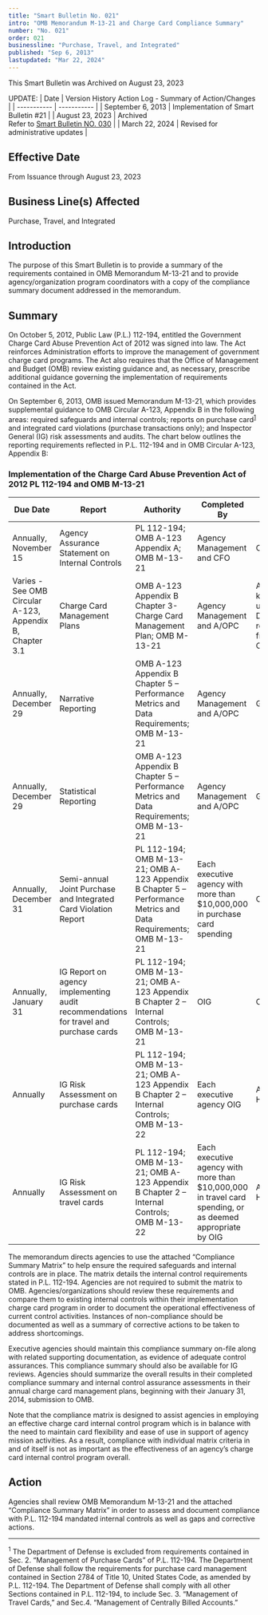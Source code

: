 ```yaml
---
title: "Smart Bulletin No. 021"
intro: "OMB Memorandum M-13-21 and Charge Card Compliance Summary"
number: "No. 021"
order: 021
businessline: "Purchase, Travel, and Integrated"
published: "Sep 6, 2013"
lastupdated: "Mar 22, 2024"
---
```


<div 
    class="usa-alert margin-y-2 usa-alert--warning"
    data-test="alert-container"
    >
    <div class="usa-alert__body">
    <p 
        class="usa-alert__text" 
    >
        This Smart Bulletin was Archived on August 23, 2023
    </p>
    </div>
</div>

UPDATE:
| Date | Version History Action Log - Summary of Action/Changes |
| ----------- | ----------- |
| September 6, 2013 | Implementation of Smart Bulletin #21 |
| August 23, 2023 | Archived </br> Refer to [Smart Bulletin NO. 030](/policies-and-audits/smart-bulletins/030) |
| March 22, 2024 | Revised for administrative updates |

## Effective Date

From Issuance through August 23, 2023


## Business Line(s) Affected

Purchase, Travel, and Integrated


## Introduction

The purpose of this Smart Bulletin is to provide a summary of the requirements contained in OMB Memorandum M-13-21 and to provide agency/organization program coordinators with a copy of the compliance summary document addressed in the memorandum.


## Summary

On October 5, 2012, Public Law (P.L.) 112-194, entitled the Government Charge Card Abuse Prevention Act of 2012 was signed into law. The Act reinforces Administration efforts to improve the management of government charge card programs. The Act also requires that the Office of Management and Budget (OMB) review existing guidance and, as necessary, prescribe additional guidance governing the implementation of requirements contained in the Act. 

On September 6, 2013, OMB issued Memorandum M-13-21, which provides supplemental guidance to OMB Circular A-123, Appendix B in the following areas: required safeguards and internal controls; reports on purchase card<sup><a href="#footnote-1">1</a></sup> and integrated card violations (purchase transactions only); and Inspector 
General (IG) risk assessments and audits. The chart below outlines the reporting requirements reflected in P.L. 112-194 and in OMB Circular A-123, Appendix B:

### Implementation of the Charge Card Abuse Prevention Act of 2012 PL 112-194 and OMB M-13-21

| Due Date                                                 | Report                                                                               | Authority                                                                                                        | Completed By                                                                                              | Sent To                                           | Sent Via                     | See                                                                                                                                              |
|----------------------------------------------------------|--------------------------------------------------------------------------------------|------------------------------------------------------------------------------------------------------------------|-----------------------------------------------------------------------------------------------------------|---------------------------------------------------|------------------------------|--------------------------------------------------------------------------------------------------------------------------------------------------|
| Annually, November 15                                    | Agency Assurance Statement on Internal Controls                                      | PL 112-194; OMB A-123 Appendix A; OMB M-13-21                                                                    | Agency Management and CFO                                                                                 | OMB                                               | Agency PAR/AFR               | [OMB Circular A-123](https://obamawhitehouse.archives.gov/omb/circulars_a123_rev)                                                                |
| Varies - See OMB Circular A-123, Appendix B, Chapter 3.1 | Charge Card Management Plans                                                         | OMB A-123 Appendix B Chapter 3- Charge Card Management Plan; OMB M-13-21                                         | Agency Management and A/OPC                                                                               | Agencies keep & update; Due as requested from OMB |                              | [OMB Circular A-123, Appendix B](https://www.whitehouse.gov/wp-content/uploads/2019/08/Issuance-of-Revised-Appendix-B-to-OMB-Circular-A-123.pdf) |
| Annually, December 29                                    | Narrative Reporting                                                                  | OMB A-123 Appendix B Chapter 5 – Performance Metrics and Data Requirements; OMB M-13-21                          | Agency Management and A/OPC                                                                               | GSA                                               | omba123appbreporting@gsa.gov | [OMB Circular A-123, Appendix B](https://www.whitehouse.gov/wp-content/uploads/2019/08/Issuance-of-Revised-Appendix-B-to-OMB-Circular-A-123.pdf) |
| Annually, December 29                                    | Statistical Reporting                                                                | OMB A-123 Appendix B Chapter 5 – Performance Metrics and Data Requirements; OMB M-13-21                          | Agency Management and A/OPC                                                                               | GSA                                               | omba123appbreporting@gsa.gov | [OMB Circular A-123, Appendix B](https://www.whitehouse.gov/wp-content/uploads/2019/08/Issuance-of-Revised-Appendix-B-to-OMB-Circular-A-123.pdf) |
| Annually, December 31                                    | Semi-annual Joint Purchase and Integrated Card Violation Report                      | PL 112-194; OMB M-13-21; OMB A-123 Appendix B Chapter 5 – Performance Metrics and Data Requirements; OMB M-13-21 | Each executive agency with more than $10,000,000 in purchase card spending                                | OMB                                               | OIG and/or Agency Management | [OMB Circular A-123, Appendix B](https://www.whitehouse.gov/wp-content/uploads/2019/08/Issuance-of-Revised-Appendix-B-to-OMB-Circular-A-123.pdf) |
| Annually, January 31                                     | IG Report on agency implementing audit recommendations for travel and purchase cards | PL 112-194; OMB M-13-21; OMB A-123 Appendix B Chapter 2 – Internal Controls; OMB M-13-21                         | OIG                                                                                                       | OMB                                               | OIG                          | [OMB Circular A-123, Appendix B](https://www.whitehouse.gov/wp-content/uploads/2019/08/Issuance-of-Revised-Appendix-B-to-OMB-Circular-A-123.pdf) |
| Annually                                                 | IG Risk Assessment on purchase cards                                                 | PL 112-194; OMB M-13-21; OMB A-123 Appendix B Chapter 2 – Internal Controls; OMB M-13-22                         | Each executive agency OIG                                                                                 | Agency Head                                       | OIG                          | [OMB Circular A-123, Appendix B](https://www.whitehouse.gov/wp-content/uploads/2019/08/Issuance-of-Revised-Appendix-B-to-OMB-Circular-A-123.pdf) |
| Annually                                                 | IG Risk Assessment on travel cards                                                   | PL 112-194; OMB M-13-21; OMB A-123 Appendix B Chapter 2 – Internal Controls; OMB M-13-22                         | Each executive agency with more than $10,000,000 in travel card spending, or as deemed appropriate by OIG | Agency Head                                       | OIG                          | [OMB Circular A-123, Appendix B](https://www.whitehouse.gov/wp-content/uploads/2019/08/Issuance-of-Revised-Appendix-B-to-OMB-Circular-A-123.pdf) |



The memorandum directs agencies to use the attached “Compliance Summary Matrix” to help ensure the required safeguards and internal controls are in place. The matrix details the internal control requirements stated in P.L. 112-194. Agencies are not required to submit the matrix to OMB. Agencies/organizations should review these requirements and compare them to existing internal controls within their implementation charge card program in order to document the operational effectiveness of current control activities. Instances of non-compliance should be documented as well as a summary of corrective actions to be taken to address shortcomings. 

Executive agencies should maintain this compliance summary on-file along with related supporting documentation, as evidence of adequate control assurances. This compliance summary should also be available for IG reviews. Agencies should summarize the overall results in their completed compliance summary and internal control assurance assessments in their annual charge card management plans, beginning with their January 31, 2014, submission to OMB. 

Note that the compliance matrix is designed to assist agencies in employing an effective charge card internal control program which is in balance with the need to maintain card flexibility and ease of use in support of agency mission activities. As a result, compliance with individual matrix criteria in and of itself is not as important as the effectiveness of an agency’s charge card internal control program overall.


## Action
Agencies shall review OMB Memorandum M-13-21 and the attached “Compliance Summary Matrix” in order to assess and document compliance with P.L. 112-194 mandated internal controls as well as gaps and corrective actions. 

<hr/>
<p font-size-5 id="footnote-1"><sup>1</sup> The Department of Defense is excluded from requirements contained in Sec. 2. “Management of Purchase Cards” of P.L. 112-194. The Department of Defense shall follow the requirements for purchase card management contained in Section 2784 of Title 10, United States Code, as amended by P.L. 112-194. The Department of Defense shall comply with all other Sections contained in P.L. 112-194, to include Sec. 3. “Management of Travel Cards,” and Sec.4. “Management of Centrally Billed Accounts.”
</p>

